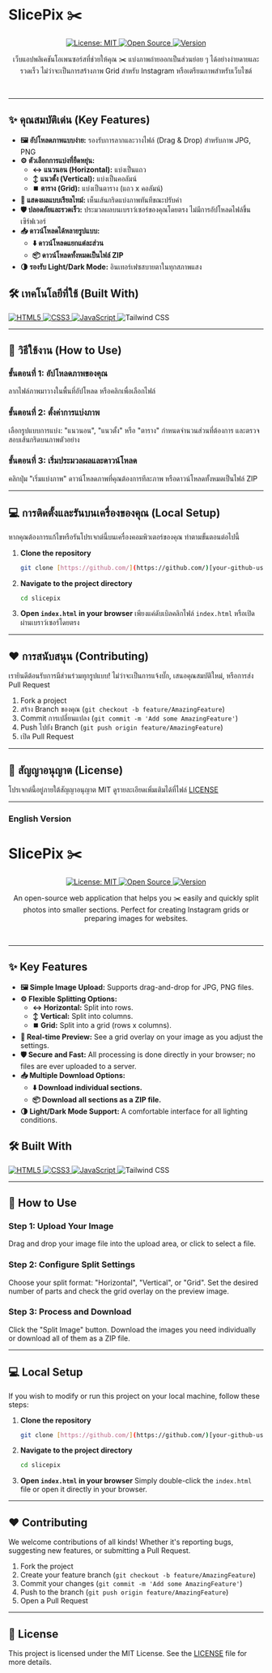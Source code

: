 # SlicePix ✂️

<p align="center">
  <a href="https://opensource.org/licenses/MIT">
    <img src="https://img.shields.io/badge/License-MIT-blue.svg?style=for-the-badge" alt="License: MIT">
  </a>
  <a href="https://github.com/[your-github-username]/slicepix">
    <img src="https://img.shields.io/badge/Open%20Source-Yes-brightgreen?style=for-the-badge" alt="Open Source">
  </a>
  <a href="https://github.com/[your-github-username]/slicepix">
    <img src="https://img.shields.io/badge/Version-1.0.0-blueviolet?style=for-the-badge" alt="Version">
  </a>
</p>

<p align="center">
เว็บแอปพลิเคชันโอเพนซอร์สที่ช่วยให้คุณ ✂️ แบ่งภาพถ่ายออกเป็นส่วนย่อย ๆ ได้อย่างง่ายดายและรวดเร็ว ไม่ว่าจะเป็นการสร้างภาพ Grid สำหรับ Instagram หรือเตรียมภาพสำหรับเว็บไซต์
</p>

<br>


---

## ✨ คุณสมบัติเด่น (Key Features)

* **🖼️ อัปโหลดภาพแบบง่าย:** รองรับการลากและวางไฟล์ (Drag & Drop) สำหรับภาพ JPG, PNG
* **⚙️ ตัวเลือกการแบ่งที่ยืดหยุ่น:**
    * **↔️ แนวนอน (Horizontal):** แบ่งเป็นแถว
    * **↕️ แนวตั้ง (Vertical):** แบ่งเป็นคอลัมน์
    * **⏹️ ตาราง (Grid):** แบ่งเป็นตาราง (แถว x คอลัมน์)
* **👀 แสดงผลแบบเรียลไทม์:** เห็นเส้นกริดแบ่งภาพทันทีขณะปรับค่า
* **🛡️ ปลอดภัยและรวดเร็ว:** ประมวลผลบนเบราว์เซอร์ของคุณโดยตรง ไม่มีการอัปโหลดไฟล์ขึ้นเซิร์ฟเวอร์
* **📥 ดาวน์โหลดได้หลายรูปแบบ:**
    * **⬇️ ดาวน์โหลดแยกแต่ละส่วน**
    * **📦 ดาวน์โหลดทั้งหมดเป็นไฟล์ ZIP**
* **🌗 รองรับ Light/Dark Mode:** อินเทอร์เฟซสบายตาในทุกสภาพแสง

## 🛠️ เทคโนโลยีที่ใช้ (Built With)

<p>
  <a href="https://developer.mozilla.org/en-US/docs/Web/Guide/HTML/HTML5">
    <img src="https://img.shields.io/badge/HTML5-E34F26?style=for-the-badge&logo=html5&logoColor=white" alt="HTML5">
  </a>
  <a href="https://developer.mozilla.org/en-US/docs/Web/CSS">
    <img src="https://img.shields.io/badge/CSS3-1572B6?style=for-the-badge&logo=css3&logoColor=white" alt="CSS3">
  </a>
  <a href="https://developer.mozilla.org/en-US/docs/Web/JavaScript">
    <img src="https://img.shields.io/badge/JavaScript-F7DF1E?style=for-the-badge&logo=javascript&logoColor=black" alt="JavaScript">
  </a>
  <img src="https://img.shields.io/badge/tailwindCSS-38B2AC?style=for-the-badge&logo=tailwind-css&logoColor=white" alt="Tailwind CSS">
</p>

---

## 📖 วิธีใช้งาน (How to Use)

### ขั้นตอนที่ 1: อัปโหลดภาพของคุณ
ลากไฟล์ภาพมาวางในพื้นที่อัปโหลด หรือคลิกเพื่อเลือกไฟล์

### ขั้นตอนที่ 2: ตั้งค่าการแบ่งภาพ
เลือกรูปแบบการแบ่ง: "แนวนอน", "แนวตั้ง" หรือ "ตาราง"
กำหนดจำนวนส่วนที่ต้องการ และตรวจสอบเส้นกริดบนภาพตัวอย่าง

### ขั้นตอนที่ 3: เริ่มประมวลผลและดาวน์โหลด
คลิกปุ่ม "เริ่มแบ่งภาพ"
ดาวน์โหลดภาพที่คุณต้องการทีละภาพ หรือดาวน์โหลดทั้งหมดเป็นไฟล์ ZIP

---

## 💻 การติดตั้งและรันบนเครื่องของคุณ (Local Setup)

หากคุณต้องการแก้ไขหรือรันโปรเจกต์นี้บนเครื่องคอมพิวเตอร์ของคุณ ทำตามขั้นตอนต่อไปนี้

1.  **Clone the repository**
    ```bash
    git clone [https://github.com/](https://github.com/)[your-github-username]/slicepix.git
    ```
2.  **Navigate to the project directory**
    ```bash
    cd slicepix
    ```
3.  **Open `index.html` in your browser**
    เพียงแค่ดับเบิลคลิกไฟล์ `index.html` หรือเปิดผ่านเบราว์เซอร์โดยตรง

---

## ❤️ การสนับสนุน (Contributing)

เรายินดีต้อนรับการมีส่วนร่วมทุกรูปแบบ! ไม่ว่าจะเป็นการแจ้งบั๊ก, เสนอคุณสมบัติใหม่, หรือการส่ง Pull Request

1.  Fork a project
2.  สร้าง Branch ของคุณ (`git checkout -b feature/AmazingFeature`)
3.  Commit การเปลี่ยนแปลง (`git commit -m 'Add some AmazingFeature'`)
4.  Push ไปยัง Branch (`git push origin feature/AmazingFeature`)
5.  เปิด Pull Request

---

## 📜 สัญญาอนุญาต (License)

โปรเจกต์นี้อยู่ภายใต้สัญญาอนุญาต MIT ดูรายละเอียดเพิ่มเติมได้ที่ไฟล์ [LICENSE](LICENSE)

---

### English Version

# SlicePix ✂️

<p align="center">
  <a href="https://opensource.org/licenses/MIT">
    <img src="https://img.shields.io/badge/License-MIT-blue.svg?style=for-the-badge" alt="License: MIT">
  </a>
  <a href="https://github.com/[your-github-username]/slicepix">
    <img src="https://img.shields.io/badge/Open%20Source-Yes-brightgreen?style=for-the-badge" alt="Open Source">
  </a>
  <a href="https://github.com/[your-github-username]/slicepix">
    <img src="https://img.shields.io/badge/Version-1.0.0-blueviolet?style=for-the-badge" alt="Version">
  </a>
</p>

<p align="center">
An open-source web application that helps you ✂️ easily and quickly split photos into smaller sections. Perfect for creating Instagram grids or preparing images for websites.
</p>

<br>



---

## ✨ Key Features

* **🖼️ Simple Image Upload:** Supports drag-and-drop for JPG, PNG files.
* **⚙️ Flexible Splitting Options:**
    * **↔️ Horizontal:** Split into rows.
    * **↕️ Vertical:** Split into columns.
    * **⏹️ Grid:** Split into a grid (rows x columns).
* **👀 Real-time Preview:** See a grid overlay on your image as you adjust the settings.
* **🛡️ Secure and Fast:** All processing is done directly in your browser; no files are ever uploaded to a server.
* **📥 Multiple Download Options:**
    * **⬇️ Download individual sections.**
    * **📦 Download all sections as a ZIP file.**
* **🌗 Light/Dark Mode Support:** A comfortable interface for all lighting conditions.

## 🛠️ Built With

<p>
  <a href="https://developer.mozilla.org/en-US/docs/Web/Guide/HTML/HTML5">
    <img src="https://img.shields.io/badge/HTML5-E34F26?style=for-the-badge&logo=html5&logoColor=white" alt="HTML5">
  </a>
  <a href="https://developer.mozilla.org/en-US/docs/Web/CSS">
    <img src="https://img.shields.io/badge/CSS3-1572B6?style=for-the-badge&logo=css3&logoColor=white" alt="CSS3">
  </a>
  <a href="https://developer.mozilla.org/en-US/docs/Web/JavaScript">
    <img src="https://img.shields.io/badge/JavaScript-F7DF1E?style=for-the-badge&logo=javascript&logoColor=black" alt="JavaScript">
  </a>
  <img src="https://img.shields.io/badge/tailwindCSS-38B2AC?style=for-the-badge&logo=tailwind-css&logoColor=white" alt="Tailwind CSS">
</p>

---

## 📖 How to Use

### Step 1: Upload Your Image
Drag and drop your image file into the upload area, or click to select a file.

### Step 2: Configure Split Settings
Choose your split format: "Horizontal", "Vertical", or "Grid".
Set the desired number of parts and check the grid overlay on the preview image.

### Step 3: Process and Download
Click the "Split Image" button.
Download the images you need individually or download all of them as a ZIP file.

---

## 💻 Local Setup

If you wish to modify or run this project on your local machine, follow these steps:

1.  **Clone the repository**
    ```bash
    git clone [https://github.com/](https://github.com/)[your-github-username]/slicepix.git
    ```
2.  **Navigate to the project directory**
    ```bash
    cd slicepix
    ```
3.  **Open `index.html` in your browser**
    Simply double-click the `index.html` file or open it directly in your browser.

---

## ❤️ Contributing

We welcome contributions of all kinds! Whether it's reporting bugs, suggesting new features, or submitting a Pull Request.

1.  Fork the project
2.  Create your feature branch (`git checkout -b feature/AmazingFeature`)
3.  Commit your changes (`git commit -m 'Add some AmazingFeature'`)
4.  Push to the branch (`git push origin feature/AmazingFeature`)
5.  Open a Pull Request

---

## 📜 License

This project is licensed under the MIT License. See the [LICENSE](LICENSE) file for more details.